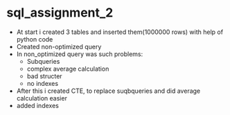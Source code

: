 # sql_assignment_2
- At start i created 3 tables and inserted them(1000000 rows) with help of python code
- Created non-optimized query 
- In non_optimized query was such problems:
  - Subqueries
  - complex average calculation
  - bad structer
  - no indexes
- After this i created CTE, to replace suqbqueries and did average calculation easier
- added indexes 
